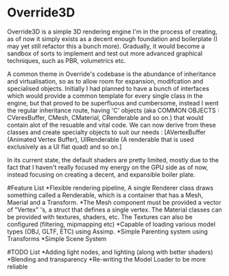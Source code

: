 # Override3D
Override3D is a simple 3D rendering engine I'm in the process of creating, as of now it simply exists as a decent enough foundation and boilerplate (I may yet still refactor this a bunch more). Gradually, it would become a sandbox of sorts to implement and test out more advanced graphical techniques, such as PBR, volumetrics etc.

A common theme in Override's codebase is the abundance of inheritance and virtualisation, so as to allow room for expansion, modifcation and specialised objects. Initially I had planned to have a bunch of interfaces which would provide a common template for every single class in the engine, but that proved to be superfluous and cumbersome, instead I went the regular inheritance route, having 'C' objects (aka COMMON OBJECTS : CVerexBuffer, CMesh, CMaterial, CRenderable and so on.) that would contain alot of the resuable and vital code. We can now derive from these classes and create specialty objects to suit our needs : [AVertexBuffer (Animated Vertex Buffer), UIRenderable (A renderable that is used exclusively as a UI flat quad) and so on.]

In its current state, the default shaders are pretty limited, mostly due to the fact that I haven't really focused my energy on the GPU side as of now, instead focusing on creating a decent, and expansible boiler plate.

#Feature List
*Flexible rendering pipeline, A single Renderer class draws something called a Renderable, which is a container that has a Mesh, Maerial and a Transform.
*The Mesh component must be provided a vector of "Vertex" 's, a struct that defines a single vertex. The Material classes can be provided with textures, shaders, etc. The Textures can also be configured (filtering, mipmapping etc)
*Capable of loading various model types (OBJ, GLTF, ETC) using Assimp.
*Simple Parenting system using Transforms
*Simple Scene System


#TODO List
*Adding light nodes, and lighting (along with better shaders)
*Blending and transparency
*Re-writing the Model Loader to be more reliable


